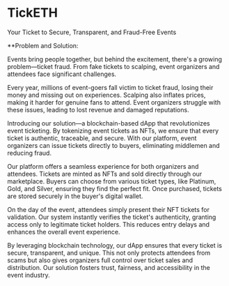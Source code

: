 # TickETH
Your Ticket to Secure, Transparent, and Fraud-Free Events

**Problem and Solution:

Events bring people together, but behind the excitement, there's a growing problem—ticket fraud. From fake tickets to scalping, event organizers and attendees face significant challenges.

Every year, millions of event-goers fall victim to ticket fraud, losing their money and missing out on experiences. Scalping also inflates prices, making it harder for genuine fans to attend. Event organizers struggle with these issues, leading to lost revenue and damaged reputations.

Introducing our solution—a blockchain-based dApp that revolutionizes event ticketing. By tokenizing event tickets as NFTs, we ensure that every ticket is authentic, traceable, and secure. With our platform, event organizers can issue tickets directly to buyers, eliminating middlemen and reducing fraud.

Our platform offers a seamless experience for both organizers and attendees. Tickets are minted as NFTs and sold directly through our marketplace. Buyers can choose from various ticket types, like Platinum, Gold, and Silver, ensuring they find the perfect fit. Once purchased, tickets are stored securely in the buyer's digital wallet.

On the day of the event, attendees simply present their NFT tickets for validation. Our system instantly verifies the ticket's authenticity, granting access only to legitimate ticket holders. This reduces entry delays and enhances the overall event experience.

By leveraging blockchain technology, our dApp ensures that every ticket is secure, transparent, and unique. This not only protects attendees from scams but also gives organizers full control over ticket sales and distribution. Our solution fosters trust, fairness, and accessibility in the event industry.

